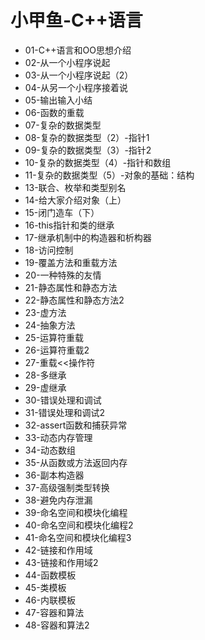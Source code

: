 # 小甲鱼-C++语言

* 01-C++语言和OO思想介绍
* 02-从一个小程序说起
* 03-从一个小程序说起（2）
* 04-从另一个小程序接着说
* 05-输出输入小结
* 06-函数的重载
* 07-复杂的数据类型
* 08-复杂的数据类型（2）-指针1
* 09-复杂的数据类型（3）-指针2
* 10-复杂的数据类型（4）-指针和数组
* 11-复杂的数据类型（5）-对象的基础：结构
* 13-联合、枚举和类型别名
* 14-给大家介绍对象（上）
* 15-闭门造车（下）
* 16-this指针和类的继承
* 17-继承机制中的构造器和析构器
* 18-访问控制
* 19-覆盖方法和重载方法
* 20-一种特殊的友情
* 21-静态属性和静态方法
* 22-静态属性和静态方法2
* 23-虚方法
* 24-抽象方法
* 25-运算符重载
* 26-运算符重载2
* 27-重载<<操作符
* 28-多继承
* 29-虚继承
* 30-错误处理和调试
* 31-错误处理和调试2
* 32-assert函数和捕获异常
* 33-动态内存管理
* 34-动态数组
* 35-从函数或方法返回内存
* 36-副本构造器
* 37-高级强制类型转换
* 38-避免内存泄漏
* 39-命名空间和模块化编程
* 40-命名空间和模块化编程2
* 41-命名空间和模块化编程3
* 42-链接和作用域
* 43-链接和作用域2
* 44-函数模板
* 45-类模板
* 46-内联模板
* 47-容器和算法
* 48-容器和算法2
